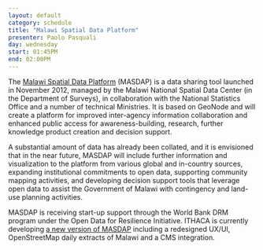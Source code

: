 ```yaml
---
layout: default
category: schedule
title: "Malawi Spatial Data Platform"
presenter: Paolo Pasquali
day: wednesday
start: 01:45PM
end: 02:00PM
---
```


The [Malawi Spatial Data Platform](http://www.masdap.mw) (MASDAP) is a data sharing tool launched in November 2012, managed by the Malawi National Spatial Data Center (in the Department of Surveys), in collaboration with the National Statistics Office and a number of technical Ministries. It is based on GeoNode and will create a platform for improved inter-agency information collaboration and enhanced public access for awareness-building, research, further knowledge product creation and decision support.

A substantial amount of data has already been collated, and it is envisioned that in the near future, MASDAP will include further information and visualization to the platform from various global and in-country sources, expanding institutional commitments to open data, supporting community mapping activities, and developing decision support tools that leverage open data to assist the Government of Malawi with contingency and land-use planning activities.

MASDAP is receiving start-up support through the World Bank DRM program under the Open Data for Resilience Initiative. ITHACA is currently developing [a new version of MASDAP](http://masdap.ithacaweb.org) including a redesigned UX/UI, OpenStreetMap daily extracts of Malawi and a CMS integration.
